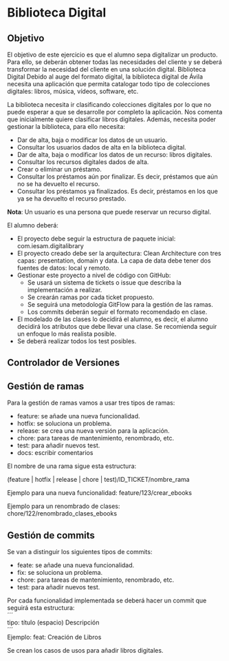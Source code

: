 # Biblioteca Digital

## Objetivo
El objetivo de este ejercicio es que el alumno sepa digitalizar un producto. Para ello, se deberán obtener todas las necesidades del cliente y se deberá transformar la necesidad del cliente en una solución digital.
Biblioteca Digital Debido al auge del formato digital, la biblioteca digital de Ávila necesita una aplicación que permita catalogar todo tipo de colecciones digitales: libros, música, vídeos, software, etc.  

La biblioteca necesita ir clasificando colecciones digitales por lo que no puede esperar a que se desarrolle por completo la aplicación. Nos comenta que inicialmente quiere clasificar libros digitales. Además, necesita poder gestionar la biblioteca, para ello necesita:
- Dar de alta, baja o modificar los datos de un usuario.
- Consultar los usuarios dados de alta en la biblioteca digital.
- Dar de alta, baja o modificar los datos de un recurso: libros digitales.
- Consultar los recursos digitales dados de alta.
- Crear o eliminar un préstamo.
- Consultar los préstamos aún por finalizar. Es decir, préstamos que aún no se ha devuelto el recurso.
- Consultar los préstamos ya finalizados. Es decir, préstamos en los que ya se ha devuelto el recurso prestado.

**Nota**:
Un usuario es una persona que puede reservar un recurso digital.  

El alumno deberá:
- El proyecto debe seguir la estructura de paquete inicial: com.iesam.digitalibrary
- El proyecto creado debe ser la arquitectura: Clean Architecture con tres capas: presentation, domain y data. La capa de data debe tener dos fuentes de datos: local y remoto.
- Gestionar este proyecto a nivel de código con GitHub:  
  - Se usará un sistema de tickets o issue que describa la implementación a realizar. 
  - Se crearán ramas por cada ticket propuesto. 
  - Se seguirá una metodología GitFlow para la gestión de las ramas. 
  - Los commits deberán seguir el formato recomendado en clase.
- El modelado de las clases lo decidirá el alumno, es decir, el alumno decidirá los atributos que debe llevar una clase. Se recomienda seguir un enfoque lo más realista posible.
- Se deberá realizar todos los test posibles.

## Controlador de Versiones

## Gestión de ramas
Para la gestión de ramas vamos a usar tres tipos de ramas:
- feature: se añade una nueva funcionalidad.
- hotfix: se soluciona un problema.
- release: se crea una nueva versión para la aplicación.
- chore: para tareas de mantenimiento, renombrado, etc.
- test: para añadir nuevos test.
- docs: escribir comentarios

El nombre de una rama sigue esta estructura:

(feature | hotfix | release | chore | test)/ID_TICKET/nombre_rama

Ejemplo para una nueva funcionalidad:
feature/123/crear_ebooks

Ejemplo para un renombrado de clases:
chore/122/renombrado_clases_ebooks

## Gestión de commits
Se van a distinguir los siguientes tipos de commits:
- feate: se añade una nueva funcionalidad.
- fix: se soluciona un problema.
- chore: para tareas de mantenimiento, renombrado, etc.
- test: para añadir nuevos test.

Por cada funcionalidad implementada se deberá hacer un commit que seguirá esta estructura:  
´´´  
tipo: título
(espacio)
Descripción  
´´´  
Ejemplo:
 feat: Creación de Libros
 
 Se crean los casos de usos para añadir libros digitales.
